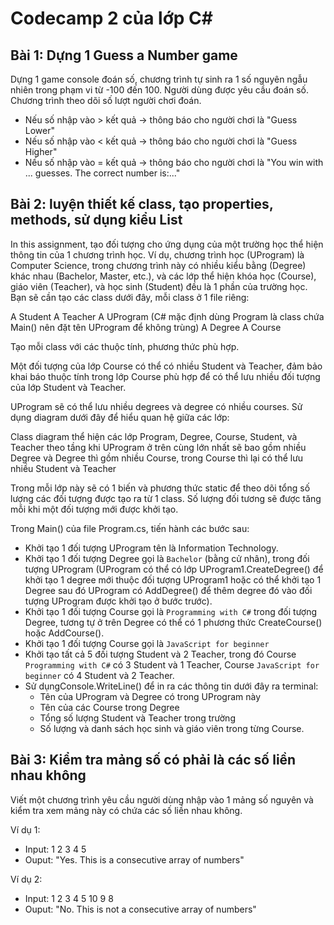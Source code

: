 # Codecamp 2 của lớp C# 

## Bài 1: Dựng 1 Guess a Number game

Dựng 1 game console đoán số, chương trình tự sinh ra 1 số nguyên ngẫu nhiên trong phạm vi từ -100 đến 100. Người dùng được yêu cầu đoán số. Chương trình theo dõi số lượt người chơi đoán.

* Nếu số nhập vào > kết quả -> thông báo cho người chơi là "Guess Lower"
* Nếu số nhập vào < kết quả -> thông báo cho người chơi là "Guess Higher"
* Nếu số nhập vào = kết quả -> thông báo cho người chơi là "You win with ... guesses. The correct number is:..."

## Bài 2: luyện thiết kế class, tạo properties, methods, sử dụng kiểu List<T>

In this assignment, tạo đối tượng cho ứng dụng của một trường học thể hiện thông tin của 1 chương trình học. Ví dụ, chương trình học (UProgram) là Computer Science, trong chương trình này có nhiều kiểu bằng (Degree) khác nhau (Bachelor, Master, etc.), và các lớp thể hiện khóa học (Course), giáo viên (Teacher), và học sinh (Student) đều là 1 phần của trường học. Bạn sẽ cần tạo các class dưới đây, mỗi class ở 1 file riêng:

A Student
A Teacher
A UProgram (C# mặc định dùng Program là class chứa Main() nên đặt tên UProgram để không trùng)
A Degree
A Course

Tạo mỗi class với các thuộc tính, phương thức phù hợp.

Một đối tượng của lớp Course có thể có nhiều Student và Teacher, đảm bảo khai báo thuộc tính trong lớp Course phù hợp để có thể lưu nhiều đối tượng của lớp Student và Teacher. 

UProgram sẽ có thể lưu nhiều degrees và degree có nhiều courses. Sử dụng diagram dưới đây để hiểu quan hệ giữa các lớp:



Class diagram thể hiện các lớp Program, Degree, Course, Student, và Teacher theo tầng khi UProgram ở trên cùng lớn nhất sẽ bao gồm nhiều Degree và Degree thì gồm nhiều Course, trong Course thì lại có thể lưu nhiều Student và Teacher

Trong mỗi lớp này sẽ có 1 biến và phương thức static để theo dõi tổng số lượng các đối tượng được tạo ra từ 1 class. Số lượng đối tương sẽ được tăng mỗi khi một đối tượng mới được khởi tạo.

Trong Main() của file Program.cs, tiến hành các bước sau:

* Khởi tạo 1 đối tượng UProgram tên là Information Technology.
*  Khởi tạo 1 đối tượng Degree gọi là `Bachelor` (bằng cử nhân), trong đối tượng UProgram (UProgram có thể có lớp UProgram1.CreateDegree() để khởi tạo 1 degree mới thuộc đối tượng UProgram1 hoặc có thể khởi tạo 1 Degree sau đó UProgram có AddDegree() để thêm degree đó vào đối tượng UProgram được khởi tạo ở bước trước).
* Khởi tạo 1 đối tượng Course gọi là `Programming with C#` trong đối tượng Degree, tương tự ở trên Degree có thể có 1 phương thức CreateCourse() hoặc AddCourse().
* Khởi tạo 1 đối tượng Course gọi là `JavaScript for beginner`
* Khởi tạo tất cả 5 đối tượng Student và 2 Teacher, trong đó Course `Programming with C#` có 3 Student và 1 Teacher, Course `JavaScript for beginner` có 4 Student và 2 Teacher.
* Sử dụngConsole.WriteLine() để in ra các thông tin dưới đây ra terminal:
  * Tên của UProgram và Degree có trong UProgram này
  * Tên của các Course trong Degree
  * Tổng số lượng Student và Teacher trong trường
  * Số lượng và danh sách học sinh và giáo viên trong từng Course.

## Bài 3: Kiểm tra mảng số có phải là các số liền nhau không

Viết một chương trình yêu cầu người dùng nhập vào 1 mảng số nguyên và kiểm tra xem mảng này có chứa các số liền nhau không.

Ví dụ 1:
* Input: 1 2 3 4 5
* Ouput: "Yes. This is a consecutive array of numbers"

Ví dụ 2:
* Input: 1 2 3 4 5 10 9 8
* Ouput: "No. This is not a consecutive array of numbers"
